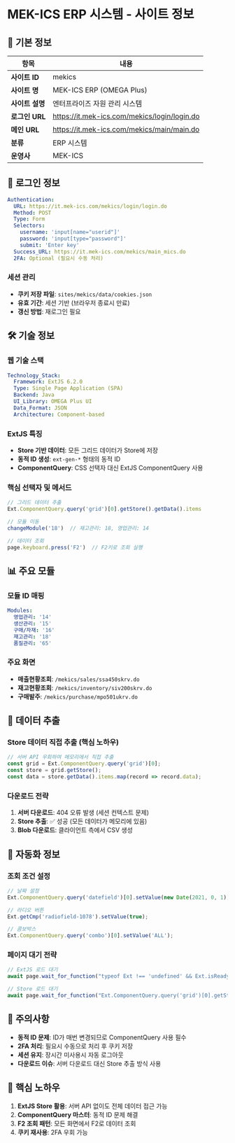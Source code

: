 # MEK-ICS ERP 시스템 - 사이트 정보

## 🏢 기본 정보

| 항목 | 내용 |
|------|------|
| **사이트 ID** | mekics |
| **사이트 명** | MEK-ICS ERP (OMEGA Plus) |
| **사이트 설명** | 엔터프라이즈 자원 관리 시스템 |
| **로그인 URL** | https://it.mek-ics.com/mekics/login/login.do |
| **메인 URL** | https://it.mek-ics.com/mekics/main/main.do |
| **분류** | ERP 시스템 |
| **운영사** | MEK-ICS |

## 🔐 로그인 정보

```yaml
Authentication:
  URL: https://it.mek-ics.com/mekics/login/login.do
  Method: POST
  Type: Form
  Selectors:
    username: 'input[name="userid"]'
    password: 'input[type="password"]'
    submit: 'Enter key'
  Success_URL: https://it.mek-ics.com/mekics/main_mics.do
  2FA: Optional (필요시 수동 처리)
```

### 세션 관리
- **쿠키 저장 파일**: `sites/mekics/data/cookies.json`
- **유효 기간**: 세션 기반 (브라우저 종료시 만료)
- **갱신 방법**: 재로그인 필요

## 🛠️ 기술 정보

### 웹 기술 스택
```yaml
Technology_Stack:
  Framework: ExtJS 6.2.0
  Type: Single Page Application (SPA)
  Backend: Java
  UI_Library: OMEGA Plus UI
  Data_Format: JSON
  Architecture: Component-based
```

### ExtJS 특징
- **Store 기반 데이터**: 모든 그리드 데이터가 Store에 저장
- **동적 ID 생성**: `ext-gen-*` 형태의 동적 ID
- **ComponentQuery**: CSS 선택자 대신 ExtJS ComponentQuery 사용

### 핵심 선택자 및 메서드
```javascript
// 그리드 데이터 추출
Ext.ComponentQuery.query('grid')[0].getStore().getData().items

// 모듈 이동
changeModule('18')  // 재고관리: 18, 영업관리: 14

// 데이터 조회
page.keyboard.press('F2')  // F2키로 조회 실행
```

## 📊 주요 모듈

### 모듈 ID 매핑
```yaml
Modules:
  영업관리: '14'
  생산관리: '15'
  구매/자재: '16'
  재고관리: '18'
  품질관리: '65'
```

### 주요 화면
- **매출현황조회**: `/mekics/sales/ssa450skrv.do`
- **재고현황조회**: `/mekics/inventory/siv200skrv.do`
- **구매발주**: `/mekics/purchase/mpo501ukrv.do`

## 💾 데이터 추출

### Store 데이터 직접 추출 (핵심 노하우)
```javascript
// 서버 API 우회하여 메모리에서 직접 추출
const grid = Ext.ComponentQuery.query('grid')[0];
const store = grid.getStore();
const data = store.getData().items.map(record => record.data);
```

### 다운로드 전략
1. **서버 다운로드**: 404 오류 발생 (세션 컨텍스트 문제)
2. **Store 추출**: ✅ 성공 (모든 데이터가 메모리에 있음)
3. **Blob 다운로드**: 클라이언트 측에서 CSV 생성

## 🔧 자동화 정보

### 조회 조건 설정
```javascript
// 날짜 설정
Ext.ComponentQuery.query('datefield')[0].setValue(new Date(2021, 0, 1));

// 라디오 버튼
Ext.getCmp('radiofield-1078').setValue(true);

// 콤보박스
Ext.ComponentQuery.query('combo')[0].setValue('ALL');
```

### 페이지 대기 전략
```javascript
// ExtJS 로드 대기
await page.wait_for_function("typeof Ext !== 'undefined' && Ext.isReady")

// Store 로드 대기
await page.wait_for_function("Ext.ComponentQuery.query('grid')[0].getStore().getCount() > 0")
```

## 📝 주의사항

- **동적 ID 문제**: ID가 매번 변경되므로 ComponentQuery 사용 필수
- **2FA 처리**: 필요시 수동으로 처리 후 쿠키 저장
- **세션 유지**: 장시간 미사용시 자동 로그아웃
- **다운로드 이슈**: 서버 다운로드 대신 Store 추출 방식 사용

## 🎯 핵심 노하우

1. **ExtJS Store 활용**: 서버 API 없이도 전체 데이터 접근 가능
2. **ComponentQuery 마스터**: 동적 ID 문제 해결
3. **F2 조회 패턴**: 모든 화면에서 F2로 데이터 조회
4. **쿠키 재사용**: 2FA 우회 가능